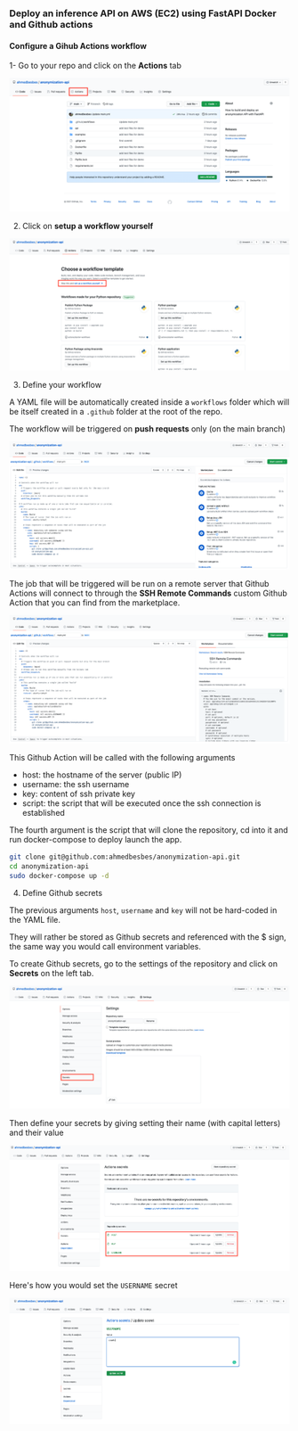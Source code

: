 ### Deploy an inference API on AWS (EC2) using FastAPI Docker and Github actions

#### Configure a Gihub Actions workflow

1- Go to your repo and click on the **Actions** tab

<p align="center">
    <img src="./images/ga_1.png"/>
</p>

2. Click on **setup a workflow yourself**

<p align="center">
    <img src="./images/ga_2.png"/>
</p>

3. Define your workflow

A YAML file will be automatically created inside a `workflows` folder which will be itself created in a `.github` folder at the root of the repo.

The workflow will be triggered on **push requests** only (on the main branch)

<p align="center">
    <img src="./images/ga_3.png"/>
</p>

The job that will be triggered will be run on a remote server that Github Actions will connect to through the **SSH Remote Commands** custom Github Action that you can find from the marketplace.

<p align="center">
    <img src="./images/ga_4.png"/>
</p>

This Github Action will be called with the following arguments

- host: the hostname of the server (public IP)
- username: the ssh username
- key: content of ssh private key
- script: the script that will be executed once the ssh connection is established

The fourth argument is the script that will clone the repository, cd into it and run docker-compose to deploy launch the app.

```bash
git clone git@github.com:ahmedbesbes/anonymization-api.git
cd anonymization-api
sudo docker-compose up -d
```

4. Define Github secrets

The previous arguments `host`, `username` and `key` will not be hard-coded in the YAML file.

They will rather be stored as Github secrets and referenced with the $ sign, the same way you would call environment variables.

To create Github secrets, go to the settings of the repository and click on **Secrets** on the left tab.

<p align="center">
    <img src="./images/ga_5.png"/>
</p>

Then define your secrets by giving setting their name (with capital letters) and their value

<p align="center">
    <img src="./images/ga_6.png"/>
</p>

Here's how you would set the `USERNAME` secret

<p align="center">
    <img src="./images/ga_7.png"/>
</p>
